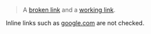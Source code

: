 > A [broken link][broken-link] and a [working link][working-link].

Inline links such as [google.com](http://wrong-google-url.com) are not checked.

[broken-link]: https://this-link-is-broken.com

[working-link]: https://github.com

[skipped-link]: https://github.com/stdlib-js/stdlib/tree/develop/lib/node_modules/%40stdlib/regexp/basename

[npm-code-of-conduct]: https://www.npmjs.com/policies/conduct

[git-history]: https://github.com/stdlib-js/stdlib/commits/master/CODE_OF_CONDUCT.md